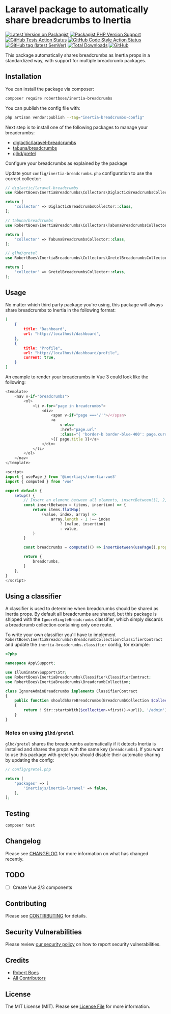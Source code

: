 # Laravel package to automatically share breadcrumbs to Inertia

[![Latest Version on Packagist](https://img.shields.io/packagist/v/robertboes/inertia-breadcrumbs.svg?style=flat-square)](https://packagist.org/packages/robertboes/inertia-breadcrumbs)
[![Packagist PHP Version Support](https://img.shields.io/packagist/php-v/robertboes/inertia-breadcrumbs?style=flat-square)](https://packagist.org/packages/robertboes/inertia-breadcrumbs)
[![GitHub Tests Action Status](https://img.shields.io/github/workflow/status/robertboes/inertia-breadcrumbs/run-tests?label=tests&style=flat-square)](https://github.com/robertboes/inertia-breadcrumbs/actions?query=workflow%3Arun-tests+branch%3Amain)
[![GitHub Code Style Action Status](https://img.shields.io/github/workflow/status/robertboes/inertia-breadcrumbs/Check%20&%20fix%20styling?label=code%20style&style=flat-square)](https://github.com/robertboes/inertia-breadcrumbs/actions?query=workflow%3A"Check+%26+fix+styling"+branch%3Amain)
[![GitHub tag (latest SemVer)](https://img.shields.io/github/v/tag/RobertBoes/inertia-breadcrumbs?label=latest%20version&style=flat-square)](https://github.com/RobertBoes/inertia-breadcrumbs/releases/latest)
[![Total Downloads](https://img.shields.io/packagist/dt/robertboes/inertia-breadcrumbs.svg?style=flat-square)](https://packagist.org/packages/robertboes/inertia-breadcrumbs)
[![GitHub](https://img.shields.io/github/license/RobertBoes/inertia-breadcrumbs?style=flat-square)](https://github.com/RobertBoes/inertia-breadcrumbs/blob/main/LICENSE.md)


This package automatically shares breadcrumbs as Inertia props in a standardized way, with support for multiple breadcrumb packages. 

## Installation

You can install the package via composer:

```bash
composer require robertboes/inertia-breadcrumbs
```

You can publish the config file with:
```bash
php artisan vendor:publish --tag="inertia-breadcrumbs-config"
```

Next step is to install one of the following packages to manage your breadcrumbs:

- [diglactic/laravel-breadcrumbs](https://github.com/diglactic/laravel-breadcrumbs)
- [tabuna/breadcrumbs](https://github.com/tabuna/breadcrumbs)
- [glhd/gretel](https://github.com/glhd/gretel)

Configure your breadcrumbs as explained by the package

Update your `config/inertia-breadcrumbs.php` configuration to use the correct collector:
```php
// diglactic/laravel-breadcrumbs
use RobertBoes\InertiaBreadcrumbs\Collectors\DiglacticBreadcrumbsCollector;

return [
    'collector' => DiglacticBreadcrumbsCollector::class,
];

// tabuna/breadcrumbs
use RobertBoes\InertiaBreadcrumbs\Collectors\TabunaBreadcrumbsCollector;

return [
    'collector' => TabunaBreadcrumbsCollector::class,
];

// glhd/gretel
use RobertBoes\InertiaBreadcrumbs\Collectors\GretelBreadcrumbsCollector;

return [
    'collector' => GretelBreadcrumbsCollector::class,
];
```

## Usage

No matter which third party package you're using, this package will always share breadcrumbs to Inertia in the following format:
```json
[
    {
        title: "Dashboard",
        url: "http://localhost/dashboard",
    },
    {
        title: "Profile",
        url: "http://localhost/dashboard/profile",
        current: true,
    }
]
```

An example to render your breadcrumbs in Vue 3 could look like the following:

```js
<template>
    <nav v-if="breadcrumbs">
        <ol>
            <li v-for="page in breadcrumbs">
                <div>
                    <span v-if="page ==='/'">/</span>
                    <a
                        v-else
                        :href="page.url"
                        :class="{ 'border-b border-blue-400': page.current }"
                    >{{ page.title }}</a>
                </div>
            </li>
        </ol>
    </nav>
</template>

<script>
import { usePage } from '@inertiajs/inertia-vue3'
import { computed } from 'vue'

export default {
    setup() {
        // Insert an element between all elements, insertBetween([1, 2, 3], '/') results in [1, '/', 2, '/', 3]
        const insertBetween = (items, insertion) => {
            return items.flatMap(
                (value, index, array) =>
                    array.length - 1 !== index
                        ? [value, insertion]
                        : value,
            )
        }

        const breadcrumbs = computed(() => insertBetween(usePage().props.value.breadcrumbs || [], '/'))

        return {
            breadcrumbs,
        }
    },
}
</script>
```

## Using a classifier

A classifier is used to determine when breadcrumbs should be shared as Inertia props.
By default all breadcrumbs are shared, but this package is shipped with the `IgnoreSingleBreadcrumbs` classifier, which simply discards a breadcrumb collection containing only one route.

To write your own classifier you'll have to implement `RobertBoes\InertiaBreadcrumbs\BreadcrumbCollection\ClassifierContract` and update the `inertia-breadcrumbs.classifier` config, for example:

```php
<?php

namespace App\Support;

use Illuminate\Support\Str;
use RobertBoes\InertiaBreadcrumbs\Classifier\ClassifierContract;
use RobertBoes\InertiaBreadcrumbs\BreadcrumbCollection;

class IgnoreAdminBreadcrumbs implements ClassifierContract
{
    public function shouldShareBreadcrumbs(BreadcrumbCollection $collection): bool
    {
        return ! Str::startsWith($collection->first()->url(), '/admin')''
    }
}
```

### Notes on using `glhd/gretel`

`glhd/gretel` shares the breadcrumbs automatically if it detects Inertia is installed and shares the props with the same key (`breadcrumbs`). If you want to use this package with gretel you should disable their automatic sharing by updating the config:

```php
// config/gretel.php

return [
    'packages' => [
        'inertiajs/inertia-laravel' => false,
    ],
];
```

## Testing

```bash
composer test
```

## Changelog

Please see [CHANGELOG](CHANGELOG.md) for more information on what has changed recently.

## TODO
- [ ] Create Vue 2/3 components

## Contributing

Please see [CONTRIBUTING](.github/CONTRIBUTING.md) for details.

## Security Vulnerabilities

Please review [our security policy](../../security/policy) on how to report security vulnerabilities.

## Credits

- [Robert Boes](https://github.com/RobertBoes)
- [All Contributors](../../contributors)

## License

The MIT License (MIT). Please see [License File](LICENSE.md) for more information.
